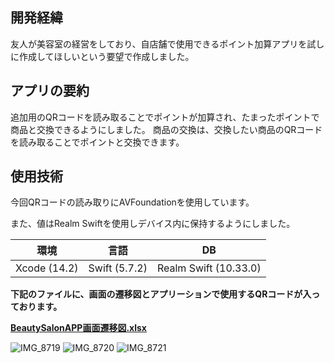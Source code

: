 ## 開発経緯 
友人が美容室の経営をしており、自店舗で使用できるポイント加算アプリを試しに作成してほしいという要望で作成しました。

## アプリの要約
追加用のQRコードを読み取ることでポイントが加算され、たまったポイントで商品と交換できるようにしました。
商品の交換は、交換したい商品のQRコードを読み取ることでポイントと交換できます。

## 使用技術 
今回QRコードの読み取りにAVFoundationを使用しています。

また、値はRealm Swiftを使用しデバイス内に保持するようにしました。


| 環境 | 言語 | DB |
|:---:|:---:|:---:|
| Xcode (14.2) | Swift (5.7.2) | Realm Swift (10.33.0) |

**下記のファイルに、画面の遷移図とアプリーションで使用するQRコードが入っております。**

**[BeautySalonAPP画面遷移図.xlsx](https://github.com/yuuta-hoshi/BeautySalonApp/files/10445588/BeautySalonAPP.xlsx)**


![IMG_8719](https://user-images.githubusercontent.com/78155704/215276688-d0e1a802-7ee8-4e09-9089-e72ebe26c6d4.PNG)
![IMG_8720](https://user-images.githubusercontent.com/78155704/215276691-d970510c-08e7-4e6e-a241-b970123ddf05.PNG)
![IMG_8721](https://user-images.githubusercontent.com/78155704/215276693-0ef6ad36-7adc-49ec-99bb-e06b59d66bf0.PNG)
